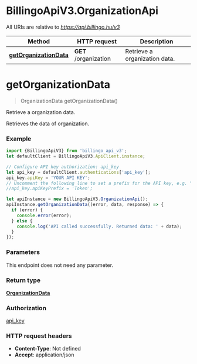 # BillingoApiV3.OrganizationApi

All URIs are relative to *https://api.billingo.hu/v3*

Method | HTTP request | Description
------------- | ------------- | -------------
[**getOrganizationData**](OrganizationApi.md#getOrganizationData) | **GET** /organization | Retrieve a organization data.

<a name="getOrganizationData"></a>
# **getOrganizationData**
> OrganizationData getOrganizationData()

Retrieve a organization data.

Retrieves the data of organization.

### Example
```javascript
import {BillingoApiV3} from 'billingo_api_v3';
let defaultClient = BillingoApiV3.ApiClient.instance;

// Configure API key authorization: api_key
let api_key = defaultClient.authentications['api_key'];
api_key.apiKey = 'YOUR API KEY';
// Uncomment the following line to set a prefix for the API key, e.g. "Token" (defaults to null)
//api_key.apiKeyPrefix = 'Token';

let apiInstance = new BillingoApiV3.OrganizationApi();
apiInstance.getOrganizationData((error, data, response) => {
  if (error) {
    console.error(error);
  } else {
    console.log('API called successfully. Returned data: ' + data);
  }
});
```

### Parameters
This endpoint does not need any parameter.

### Return type

[**OrganizationData**](OrganizationData.md)

### Authorization

[api_key](../README.md#api_key)

### HTTP request headers

 - **Content-Type**: Not defined
 - **Accept**: application/json

